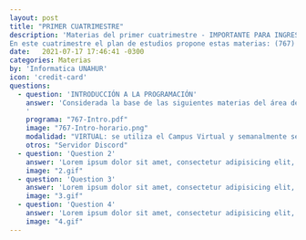 ```yaml
---
layout: post
title: "PRIMER CUATRIMESTRE"
description: 'Materias del primer cuatrimestre - IMPORTANTE PARA INGRESANTES 
En este cuatrimestre el plan de estudios propone estas materias: (767) - Introducción a la programación / (750) - Matemática 1 / (751) - Organnización de Computadoras / y Nuevos Entornos'
date:   2021-07-17 17:46:41 -0300
categories: Materias
by: 'Informatica UNAHUR'
icon: 'credit-card'
questions:
  - question: 'INTRODUCCIÓN A LA PROGRAMACIÓN'
    answer: 'Considerada la base de las siguientes materias del área de Algoritmos y Lenguajes, se busca fomentar el concepto principal de resolución de problemas como clave para entender el proceso de implementación de un programa informático. El estudio de los fundamentos de programación permitirá a los estudiantes poder plasmar por ellos mismos soluciones a problemas de distinto grado de complejidad. Además, el conocimiento adquirido en la materia les posibilitará comprender en futuros cursos el funcionamiento de herramientas profesionales de la industria del software.
    '
    programa: "767-Intro.pdf"
    image: "767-Intro-horario.png"
    modalidad: "VIRTUAL: se utiliza el Campus Virtual y semanalmente se suben los contenidos para hacer actividades de indagación, ver videos de teoría y realizar actividades prácticas. Es importante este paso para ir a los encuentros sincrónicos los días de la comisión ya que allí se repasa, se realiza ejercitación y se responden dudas."
    otros: "Servidor Discord"
  - question: 'Question 2'
    answer: 'Lorem ipsum dolor sit amet, consectetur adipisicing elit, sed do eiusmod tempor incididunt ut labore et dolore magna aliqua. Ut enim ad minim veniam, quis nostrud exercitation ullamco laboris nisi ut aliquip ex ea commodo consequat. Duis aute irure dolor in reprehenderit in voluptate velit esse cillum dolore eu fugiat nulla pariatur. Excepteur sint occaecat cupidatat non proident, sunt in culpa qui officia deserunt mollit anim id est laborum.'
    image: "2.gif"
  - question: 'Question 3'
    answer: 'Lorem ipsum dolor sit amet, consectetur adipisicing elit, sed do eiusmod tempor incididunt ut labore et dolore magna aliqua. Ut enim ad minim veniam, quis nostrud exercitation ullamco laboris nisi ut aliquip ex ea commodo consequat. Duis aute irure dolor in reprehenderit in voluptate velit esse cillum dolore eu fugiat nulla pariatur. Excepteur sint occaecat cupidatat non proident, sunt in culpa qui officia deserunt mollit anim id est laborum.'
    image: "3.gif"
  - question: 'Question 4'
    answer: 'Lorem ipsum dolor sit amet, consectetur adipisicing elit, sed do eiusmod tempor incididunt ut labore et dolore magna aliqua. Ut enim ad minim veniam, quis nostrud exercitation ullamco laboris nisi ut aliquip ex ea commodo consequat. Duis aute irure dolor in reprehenderit in voluptate velit esse cillum dolore eu fugiat nulla pariatur. Excepteur sint occaecat cupidatat non proident, sunt in culpa qui officia deserunt mollit anim id est laborum.'
    image: "4.gif"
---
```

